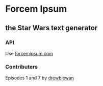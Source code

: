 # Forcem Ipsum

## the Star Wars text generator

### API

Use [forcemipsum.com](https://forcemipsum.com)

### Contributers

Episodes 1 and 7 by [drewbiewan](https://github.com/drewbiewan)
